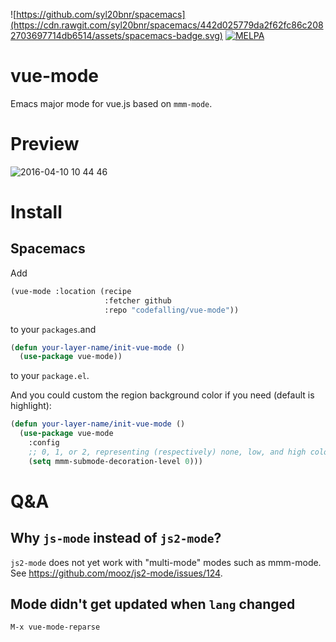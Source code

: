 ![https://github.com/syl20bnr/spacemacs](https://cdn.rawgit.com/syl20bnr/spacemacs/442d025779da2f62fc86c2082703697714db6514/assets/spacemacs-badge.svg)
[![MELPA](https://melpa.org/packages/vue-mode-badge.svg)](https://melpa.org/#/vue-mode)

# vue-mode
Emacs major mode for vue.js based on `mmm-mode`.

# Preview

![2016-04-10 10 44 46](https://cloud.githubusercontent.com/assets/5436704/14410955/4f130d5e-ff6e-11e5-87a5-4fbd0008b475.png)

# Install
## Spacemacs

Add
```lisp
(vue-mode :location (recipe
                     :fetcher github
                     :repo "codefalling/vue-mode"))
```

to your `packages`.and

```lisp
(defun your-layer-name/init-vue-mode ()
  (use-package vue-mode))
```

to your `package.el`.

And you could custom the region background color if you need (default is highlight):

```lisp
(defun your-layer-name/init-vue-mode ()
  (use-package vue-mode
    :config
    ;; 0, 1, or 2, representing (respectively) none, low, and high coloring
    (setq mmm-submode-decoration-level 0)))
```

# Q&A

## Why `js-mode` instead of `js2-mode`?

`js2-mode` does not yet work with "multi-mode" modes such as mmm-mode. See https://github.com/mooz/js2-mode/issues/124.

## Mode didn't get updated when `lang` changed

`M-x vue-mode-reparse`
